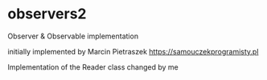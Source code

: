 # observers2

Observer & Observable implementation

initially implemented by Marcin Pietraszek https://samouczekprogramisty.pl

Implementation of the Reader class changed by me
